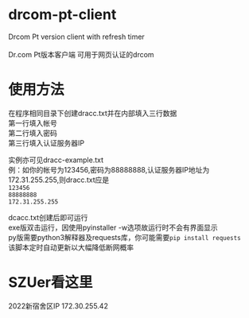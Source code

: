 # drcom-pt-client
Drcom Pt version client with refresh timer<br>
<br>
Dr.com Pt版本客户端 可用于网页认证的drcom

# 使用方法
在程序相同目录下创建dracc.txt并在内部填入三行数据<br>
第一行填入帐号<br>
第二行填入密码<br>
第三行填入认证服务器IP<br>

实例亦可见dracc-example.txt<br>
例：如你的帐号为123456,密码为88888888,认证服务器IP地址为172.31.255.255,则dracc.txt应是<br>
`123456`<br>
`88888888`<br>
`172.31.255.255`<br>

dcacc.txt创建后即可运行<br>
exe版双击运行，因使用pyinstaller -w选项故运行时不会有界面显示<br>
py版需要python3解释器及requests库，你可能需要`pip install requests`<br>
该脚本定时自动更新以大幅降低断网概率

# SZUer看这里
2022新宿舍区IP 172.30.255.42
